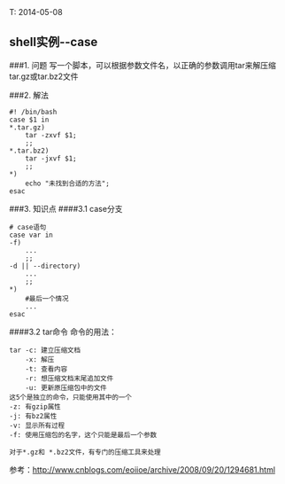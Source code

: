 <meta http-equiv="content-type" content="text/html; charset=UTF-8">
T: 2014-05-08

shell实例--case
------------------------
###1. 问题
写一个脚本，可以根据参数文件名，以正确的参数调用tar来解压缩tar.gz或tar.bz2文件

###2. 解法

    #! /bin/bash
    case $1 in
    *.tar.gz)
        tar -zxvf $1;
        ;;
    *.tar.bz2)
        tar -jxvf $1;
        ;;
    *)
        echo "未找到合适的方法";
    esac


###3. 知识点
####3.1 case分支

    # case语句
    case var in
    -f)
        ...
        ;;
    -d || --directory)
        ...
        ;;
    *)
        #最后一个情况
        ...
    esac

####3.2 tar命令
命令的用法：  
    
    tar -c: 建立压缩文档  
        -x: 解压
        -t: 查看内容
        -r: 想压缩文档末尾追加文件
        -u: 更新原压缩包中的文件
    这5个是独立的命令，只能使用其中的一个  
    -z: 有gzip属性
    -j: 有bz2属性
    -v: 显示所有过程
    -f: 使用压缩包的名字，这个只能是最后一个参数 
   
    对于*.gz和 *.bz2文件，有专门的压缩工具来处理


参考：http://www.cnblogs.com/eoiioe/archive/2008/09/20/1294681.html  




